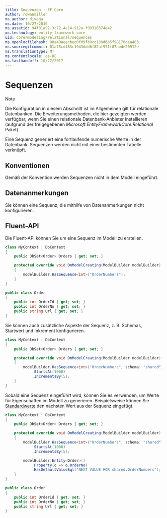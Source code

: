 ```yaml
---
title: Sequenzen - EF Core
author: rowanmiller
ms.author: divega
ms.date: 10/27/2016
ms.assetid: 94f81a92-3c72-4e14-912a-f99310374e42
ms.technology: entity-framework-core
uid: core/modeling/relational/sequences
ms.openlocfilehash: 98a40aeecbec0fd9fb9cc108d6b5f98178dea403
ms.sourcegitcommit: 01a75cd483c1943ddd6f82af971f07abde20912e
ms.translationtype: MT
ms.contentlocale: de-DE
ms.lasthandoff: 10/27/2017
---
```

# <a name="sequences"></a>Sequenzen

> [!NOTE]  
> Die Konfiguration in diesem Abschnitt ist im Allgemeinen gilt für relationale Datenbanken. Die Erweiterungsmethoden, die hier gezeigten werden verfügbar, wenn Sie einen relationale Datenbank-Anbieter installieren (aufgrund der freigegebenen *Microsoft.EntityFrameworkCore.Relational* Paket).

Eine Sequenz generiert eine fortlaufende numerische Werte in der Datenbank. Sequenzen werden nicht mit einer bestimmten Tabelle verknüpft.

## <a name="conventions"></a>Konventionen

Gemäß der Konvention werden Sequenzen nicht in dem Modell eingeführt.

## <a name="data-annotations"></a>Datenanmerkungen

Sie können eine Sequenz, die mithilfe von Datenanmerkungen nicht konfigurieren.

## <a name="fluent-api"></a>Fluent-API

Die Fluent-API können Sie um eine Sequenz im Modell zu erstellen.

<!-- [!code-csharp[Main](samples/core/relational/Modeling/FluentAPI/Samples/Relational/Sequence.cs?highlight=7)] -->
``` csharp
class MyContext : DbContext
{
    public DbSet<Order> Orders { get; set; }

    protected override void OnModelCreating(ModelBuilder modelBuilder)
    {
        modelBuilder.HasSequence<int>("OrderNumbers");
    }
}

public class Order
{
    public int OrderId { get; set; }
    public int OrderNo { get; set; }
    public string Url { get; set; }
}
```

Sie können auch zusätzliche Aspekte der Sequenz, z. B. Schemas, Startwert und Inkrement konfigurieren.

<!-- [!code-csharp[Main](samples/core/relational/Modeling/FluentAPI/Samples/Relational/SequenceConfigured.cs?highlight=7,8,9)] -->
``` csharp
class MyContext : DbContext
{
    public DbSet<Order> Orders { get; set; }

    protected override void OnModelCreating(ModelBuilder modelBuilder)
    {
        modelBuilder.HasSequence<int>("OrderNumbers", schema: "shared")
            .StartsAt(1000)
            .IncrementsBy(5);
    }
}
```

Sobald eine Sequenz eingeführt wird, können Sie es verwenden, um Werte für Eigenschaften im Modell zu generieren. Beispielsweise können Sie [Standardwerte](default-values.md) den nächsten Wert aus der Sequenz eingefügt.

<!-- [!code-csharp[Main](samples/core/relational/Modeling/FluentAPI/Samples/Relational/SequenceUsed.cs?highlight=11,12,13)] -->
``` csharp
class MyContext : DbContext
{
    public DbSet<Order> Orders { get; set; }

    protected override void OnModelCreating(ModelBuilder modelBuilder)
    {
        modelBuilder.HasSequence<int>("OrderNumbers", schema: "shared")
            .StartsAt(1000)
            .IncrementsBy(5);

        modelBuilder.Entity<Order>()
            .Property(o => o.OrderNo)
            .HasDefaultValueSql("NEXT VALUE FOR shared.OrderNumbers");
    }
}

public class Order
{
    public int OrderId { get; set; }
    public int OrderNo { get; set; }
    public string Url { get; set; }
}
```
